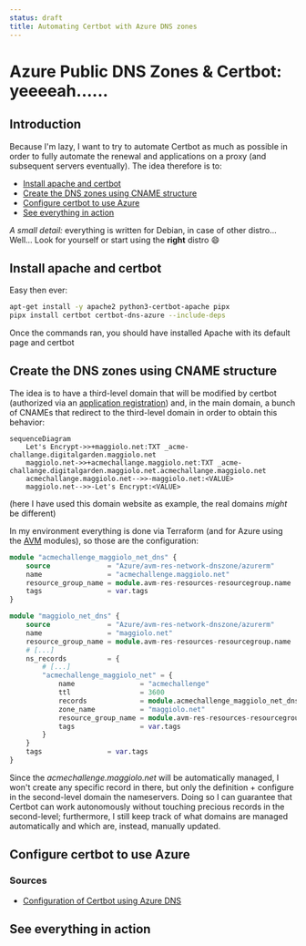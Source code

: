 ```yaml
---
status: draft
title: Automating Certbot with Azure DNS zones
---
```

# Azure Public DNS Zones & Certbot: yeeeeah......

## Introduction
Because I'm lazy, I want to try to automate Certbot as much as possible in order to fully automate the renewal and applications on a proxy (and subsequent servers eventually).
The idea therefore is to:

* [Install apache and certbot](#install-apache-and-certbot)
* [Create the DNS zones using CNAME structure](#create-the-dns-zones-using-cname-structure)
* [Configure certbot to use Azure](#configure-certbot-to-use-azure)
* [See everything in action](#see-everything-in-action)

_A small detail:_ everything is written for Debian, in case of other distro... Well... Look for yourself or start using the **right** distro :smile:

## Install apache and certbot

Easy then ever:
``` bash
apt-get install -y apache2 python3-certbot-apache pipx
pipx install certbot certbot-dns-azure --include-deps
```
Once the commands ran, you should have installed Apache with its default page and certbot

## Create the DNS zones using CNAME structure

The idea is to have a third-level domain that will be modified by certbot (authorized via an [application registration](https://learn.microsoft.com/en-us/entra/identity-platform/quickstart-register-app)) and, in the main domain, a bunch of CNAMEs that redirect to the third-level domain in order to obtain this behavior:

``` mermaid
sequenceDiagram
    Let's Encrypt->>+maggiolo.net:TXT _acme-challange.digitalgarden.maggiolo.net
    maggiolo.net->>+acmechallange.maggiolo.net:TXT _acme-challange.digitalgarden.maggiolo.net.acmechallange.maggiolo.net
    acmechallange.maggiolo.net-->>-maggiolo.net:<VALUE>
    maggiolo.net-->>-Let's Encrypt:<VALUE> 
```
(here I have used this domain website as example, the real domains _might_ be different)

In my environment everything is done via Terraform (and for Azure using the [AVM](https://azure.github.io/Azure-Verified-Modules/indexes/terraform/) modules), so those are the configuration:

``` terraform title="acmechallenge.maggiolo.net"
module "acmechallenge_maggiolo_net_dns" {
    source              = "Azure/avm-res-network-dnszone/azurerm"
    name                = "acmechallenge.maggiolo.net"
    resource_group_name = module.avm-res-resources-resourcegroup.name
    tags                = var.tags
}
```

``` terraform title="maggiolo.net"
module "maggiolo_net_dns" {
    source              = "Azure/avm-res-network-dnszone/azurerm"
    name                = "maggiolo.net"
    resource_group_name = module.avm-res-resources-resourcegroup.name
    # [...]
    ns_records          = {
        # [...]
        "acmechallenge_maggiolo_net" = {
            name                = "acmechallenge"
            ttl                 = 3600
            records             = module.acmechallenge_maggiolo_net_dns.name_servers
            zone_name           = "maggiolo.net"
            resource_group_name = module.avm-res-resources-resourcegroup.name
            tags                = var.tags
        }
    }
    tags                = var.tags
}
```

Since the _acmechallenge.maggiolo.net_ will be automatically managed, I won't create any specific record in there, but only the definition + configure in the second-level domain the nameservers.
Doing so I can guarantee that Certbot can work autonomously without touching precious records in the second-level; furthermore, I still keep track of what domains are managed automatically and which are, instead, manually updated.

## Configure certbot to use Azure

### Sources
* [Configuration of Certbot using Azure DNS](https://docs.certbot-dns-azure.co.uk/en/latest/)

## See everything in action

